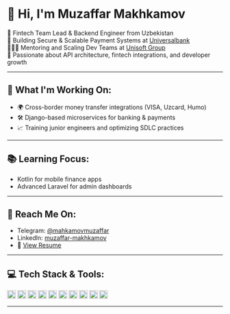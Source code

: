 # 👋 Hi, I'm Muzaffar Makhkamov

🚀 Fintech Team Lead & Backend Engineer from Uzbekistan  
🏦 Building Secure & Scalable Payment Systems at [Universalbank](https://universalbank.uz/private/)  
👨🏽‍💼 Mentoring and Scaling Dev Teams at [Unisoft Group](https://unired.uz)  
💬 Passionate about API architecture, fintech integrations, and developer growth

---

## 🔧 What I'm Working On:
- 🌍 Cross-border money transfer integrations (VISA, Uzcard, Humo)
- 🛠 Django-based microservices for banking & payments
- 📈 Training junior engineers and optimizing SDLC practices

---

## 📚 Learning Focus:
- Kotlin for mobile finance apps
- Advanced Laravel for admin dashboards

---

## 🤝 Reach Me On:
- Telegram: [@mahkamovmuzaffar](https://t.me/mahkamovmuzaffar)
- LinkedIn: [muzaffar-makhkamov](https://www.linkedin.com/in/muzaffar-makhkamov)
- 📄 [View Resume](https://drive.google.com)

---

## 💻 Tech Stack & Tools:

<p>
  <img src="https://img.shields.io/badge/-Python-05122A?logo=python" height="20"/>
  <img src="https://img.shields.io/badge/-Django-092E20?logo=django" height="20"/>
  <img src="https://img.shields.io/badge/-PostgreSQL-336791?logo=postgresql" height="20"/>
  <img src="https://img.shields.io/badge/-Kotlin-7F52FF?logo=kotlin" height="20"/>
  <img src="https://img.shields.io/badge/-Laravel-FF2D20?logo=laravel" height="20"/>
  <img src="https://img.shields.io/badge/-Flutter-02569B?logo=flutter" height="20"/>
  <img src="https://img.shields.io/badge/-Docker-2496ED?logo=docker" height="20"/>
  <img src="https://img.shields.io/badge/-GitLab-FC6D26?logo=gitlab" height="20"/>
  <img src="https://img.shields.io/badge/-Redis-DC382D?logo=redis" height="20"/>
  <img src="https://img.shields.io/badge/-Firebase-FFCA28?logo=firebase" height="20"/>
</p>

---

